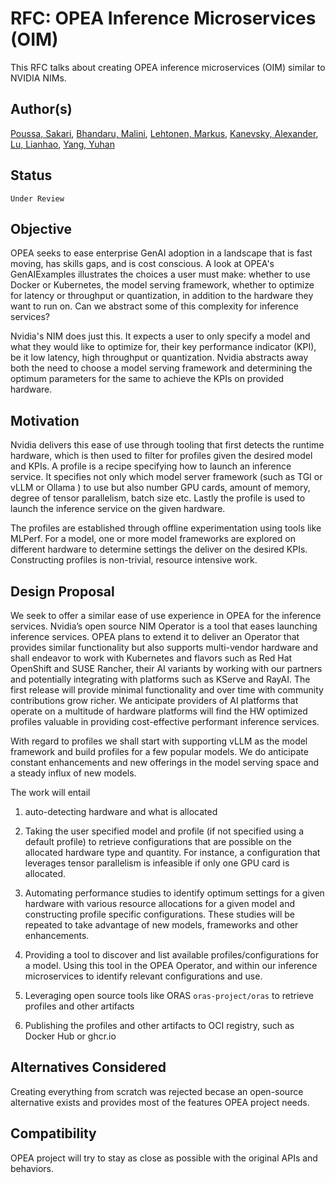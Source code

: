 # RFC: OPEA Inference Microservices (OIM)

This RFC talks about creating OPEA inference microservices (OIM) similar to NVIDIA NIMs. 

## Author(s)

[Poussa, Sakari](https://github.com/poussa),
[Bhandaru, Malini](https://github.com/mkbhanda),
[Lehtonen, Markus](https://github.com/marquiz),
[Kanevsky, Alexander](https://github.com/kad),
[Lu, Lianhao](https://github.com/lianhao),
[Yang, Yuhan](https://github.com/PeterYang12)

## Status

`Under Review`

## Objective

OPEA seeks to ease enterprise GenAI adoption in a landscape that is fast moving, has skills gaps, and is cost conscious. A look at OPEA's GenAIExamples illustrates the choices a user must make: whether to use Docker or Kubernetes, the model serving framework, whether to optimize for latency or throughput or quantization, in addition to the hardware they want to run on. Can we abstract some of this complexity for inference services? 

Nvidia's NIM does just this. It expects a user to only specify a model and what they would like to optimize for, their key performance indicator (KPI), be it low latency, high throughput or quantization. Nvidia abstracts away both the need to choose a model serving framework and determining the optimum parameters for the same to achieve the KPIs on provided hardware.  

## Motivation

Nvidia delivers this ease of use through tooling that first detects the runtime hardware, which is then used to filter for profiles given the desired model and KPIs. A profile is a recipe specifying how to launch an inference service.  It specifies not only which model server framework (such as TGI or vLLM or Ollama ) to use but also number GPU cards, amount of memory, degree of tensor parallelism, batch size etc. Lastly the profile is used to launch the inference service on the given hardware. 

The profiles are established through offline experimentation using tools like MLPerf. For a model, one or more model frameworks are explored on different hardware to determine settings the deliver on the desired KPIs. Constructing profiles is non-trivial, resource intensive work.  

## Design Proposal

We seek to offer a similar ease of use experience in OPEA for the inference services. Nvidia’s open source NIM Operator is a tool that eases launching inference services. OPEA plans to extend it to deliver an Operator that provides similar functionality but also supports multi-vendor hardware and shall endeavor to work with Kubernetes and flavors such as Red Hat OpenShift and SUSE Rancher, their AI variants by working with our partners and potentially integrating with platforms such as KServe and RayAI.  The first release will provide minimal functionality and over time with community contributions grow richer.  We anticipate providers of AI platforms that operate on a multitude of hardware platforms will find the HW optimized profiles valuable in providing cost-effective performant inference services.

With regard to profiles we shall start with supporting vLLM as the model framework and build profiles for a few popular models. We do anticipate constant enhancements and new offerings in the model serving space and a steady influx of new models.

The work will entail 

1) auto-detecting hardware and what is allocated

2) Taking the user specified model and profile (if not specified using a default profile) to retrieve configurations that are possible on the allocated hardware type and quantity. For instance, a configuration that leverages tensor parallelism is infeasible if only one GPU card is allocated. 

3) Automating performance studies to identify optimum settings for a given hardware with various resource allocations for a given model and constructing profile specific configurations. These studies will be repeated to take advantage of new models, frameworks and other enhancements.  

4) Providing a tool to discover and list available profiles/configurations for a model. Using this tool in the OPEA Operator, and within our inference microservices to identify relevant configurations and use. 

5) Leveraging open source tools like ORAS `oras-project/oras` to retrieve profiles and other artifacts

6) Publishing the profiles and other artifacts to OCI registry, such as Docker Hub or ghcr.io 


## Alternatives Considered

Creating everything from scratch was rejected becase an open-source alternative exists and provides most of the features OPEA project needs.

## Compatibility

OPEA project will try to stay as close as possible with the original APIs and behaviors.
